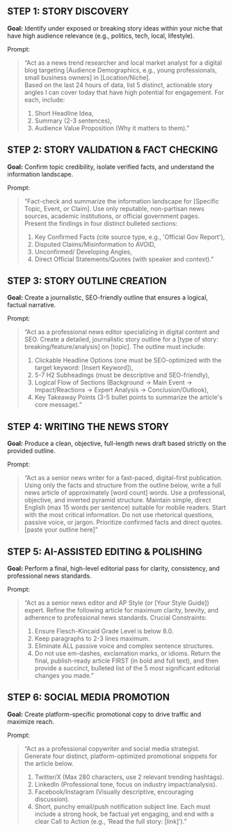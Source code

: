 
## STEP 1: STORY DISCOVERY
**Goal:** Identify under exposed or breaking story ideas within your niche that have high audience relevance (e.g., politics, tech, local, lifestyle).  

Prompt:  
> “Act as a news trend researcher and local market analyst for a digital blog targeting [Audience Demographics, e.g., young professionals, small business owners] in [Location/Niche].  
>  Based on the last 24 hours of data, list 5 distinct, actionable story angles I can cover today that have high potential for engagement. For each, include:
>  1. Short Headline Idea,
>  2. Summary (2-3 sentences),
>  3. Audience Value Proposition (Why it matters to them).”  
	
## STEP 2: STORY VALIDATION & FACT CHECKING  
**Goal:** Confirm topic credibility, isolate verified facts, and understand the information landscape.  

Prompt:
> “Fact-check and summarize the information landscape for [Specific Topic, Event, or Claim]. Use only reputable, non-partisan news sources, academic institutions, or official government pages.    
> Present the findings in four distinct bulleted sections:  
> 1. Key Confirmed Facts (cite source type, e.g., 'Official Gov Report'),
> 2. Disputed Claims/Misinformation to AVOID,
> 3. Unconfirmed/ Developing Angles,
> 4. Direct Official Statements/Quotes (with speaker and context).”  
	
## STEP 3: STORY OUTLINE CREATION  
**Goal:** Create a journalistic, SEO-friendly outline that ensures a logical, factual narrative.  

Prompt:
> “Act as a professional news editor specializing in digital content and SEO. Create a detailed, journalistic story outline for a [type of story: breaking/feature/analysis] on [topic].
> The outline must include:
> 1. Clickable Headline Options (one must be SEO-optimized with the target keyword: [Insert Keyword]),
> 2. 5-7 H2 Subheadings (must be descriptive and SEO-friendly),
> 3. Logical Flow of Sections (Background -> Main Event -> Impact/Reactions -> Expert Analysis -> Conclusion/Outlook),
> 4. Key Takeaway Points (3-5 bullet points to summarize the article's core message).”  

## STEP 4: WRITING THE NEWS STORY  
**Goal:** Produce a clean, objective, full-length news draft based strictly on the provided outline.  

Prompt:
> “Act as a senior news writer for a fast-paced, digital-first publication. Using only the facts and structure from the outline below, write a full news article of approximately [word count] words.
> Use a professional, objective, and inverted pyramid structure. Maintain simple, direct English (max 15 words per sentence) suitable for mobile readers. Start with the most critical information.
> Do not use rhetorical questions, passive voice, or jargon. Prioritize confirmed facts and direct quotes. [paste your outline here]”  

## STEP 5: AI-ASSISTED EDITING & POLISHING  
**Goal:** Perform a final, high-level editorial pass for clarity, consistency, and professional news standards.  

Prompt:
> “Act as a senior news editor and AP Style (or [Your Style Guide]) expert. Refine the following article for maximum clarity, brevity, and adherence to professional news standards.
> Crucial Constraints:
> 1. Ensure Flesch-Kincaid Grade Level is below 8.0.  
> 2. Keep paragraphs to 2-3 lines maximum.
> 3. Eliminate ALL passive voice and complex sentence structures.
> 4. Do not use em-dashes, exclamation marks, or idioms.
> Return the final, publish-ready article FIRST (in bold and full text), and then provide a succinct, bulleted list of the 5 most significant editorial changes you made.”  

## STEP 6: SOCIAL MEDIA PROMOTION  
**Goal:** Create platform-specific promotional copy to drive traffic and maximize reach.  

Prompt:
> “Act as a professional copywriter and social media strategist. Generate four distinct, platform-optimized promotional snippets for the article below.
> 1. Twitter/X (Max 280 characters, use 2 relevant trending hashtags).
> 2. LinkedIn (Professional tone, focus on industry impact/analysis).
> 3. Facebook/Instagram (Visually descriptive, encouraging discussion).
> 4. Short, punchy email/push notification subject line.
> Each must include a strong hook, be factual yet engaging, and end with a clear Call to Action (e.g., ‘Read the full story: [link]’).”



